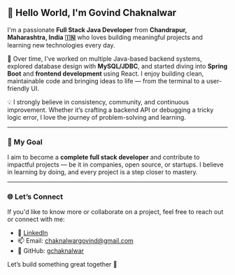 ## 👋 Hello World, I'm Govind Chaknalwar

I'm a passionate **Full Stack Java Developer** from **Chandrapur, Maharashtra, India 🇮🇳** who loves building meaningful projects and learning new technologies every day.

🔧 Over time, I've worked on multiple Java-based backend systems, explored database design with **MySQL/JDBC**, and started diving into **Spring Boot** and **frontend development** using React. I enjoy building clean, maintainable code and bringing ideas to life — from the terminal to a user-friendly UI.

💡 I strongly believe in consistency, community, and continuous improvement. Whether it’s crafting a backend API or debugging a tricky logic error, I love the journey of problem-solving and learning.

---

### 🚀 My Goal

I aim to become a **complete full stack developer** and contribute to impactful projects — be it in companies, open source, or startups. I believe in learning by doing, and every project is a step closer to mastery.

---

### 🌐 Let’s Connect

If you'd like to know more or collaborate on a project, feel free to reach out or connect with me:

- 💼 [LinkedIn](https://www.linkedin.com/in/YOUR-USERNAME/)
- 📫 Email: chaknalwargovind@gmail.com
- 🧰 GitHub: [gchaknalwar](https://github.com/gchaknalwar)

Let’s build something great together 💪
